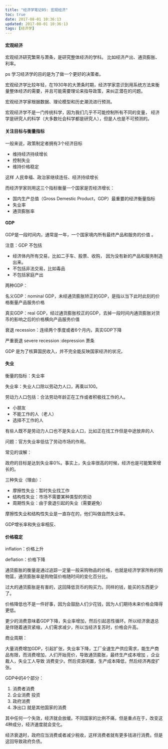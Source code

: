 ```yaml
---
title: "经济学笔记05: 宏观经济"
toc: true
date: 2017-08-01 10:36:13
updated: 2017-08-01 10:36:13
tags: [经济学]
---
```


#### 宏观经济

宏观经济研究繁荣与萧条，是研究整体经济的学科。 比如经济产出、通货膨胀、利率。

ps 学习经济学的目的是为了做一个更好的决策者。



宏观经济学比较年轻，在1930年的大萧条时期，经济学家意识到用系统方法来衡量整体经济的需要，并且可能需要理论来指导政策，来纠正潜在的问题。

宏观经济学家根据数据、理论模型和历史潮流进行预测。

 宏观经济学不是一门传统科学，因为我们几乎不可能控制所有不同的变量，  经济学是研究人的科学（大多数社会科学都是研究人），但是人也是不可预测的。

#### 关注目标与衡量指标

一般来说，政策制定者拥有3个经济目标

- 维持经济持续增长
- 控制失业
- 维持价格稳定

这样 人民幸福、政治家继续连任、经济持续增长

而经济学家则用这三个指标衡量一个国家是否经济增长：

- 国内生产总值（Gross Demestic Product，GDP）最重要的经济衡量指标
- 失业率
- 通货膨胀率



#### GDP

GDP是一段时间内，通常是一年，一个国家境内所有最终产品和服务的价值  。

注意：GDP 不包括

- 经济体内所有交易，比如二手车、股票、收购， 因为没有新的产品和服务制造出来。
- 不包括非法交易，比如毒品
- 不包括家庭产出

两种GDP：

名义GDP：nominal GDP，未经通货膨胀矫正的GDP，是指以当下此时此刻的价格衡量产品服务价格

真实GDP：real GDP，经过通货膨胀校正的GDP，去掉一段时间内通货膨胀对货币的影响之后的价格横向产品服务价值

衰退 recession：连续两个季度或者6个月内，真实GDP下降

严重衰退 severe recession :depression 萧条

GDP 是为了核算国民收入，并不完全能反映国家经济的状况，



#### 失业

衡量的指标：失业率

失业率：失业人口除以劳动力人口，再乘以100。

劳动力人口包括：合法劳动年龄正在工作或者积极找工作的人。

- 小朋友
- 不能工作的人（老人）
- 选择不工作的人

有些人既不是劳动力人口也不是失业人口，比如正在找工作但是中途放弃的人

问题：官方失业率低估了劳动市场的作用。

常见的误解：

政府的目标是达到失业率0%。事实上，失业率很高的时候，经济也是可能繁荣增长的。

三种失业（理由）：

- 摩擦性失业：暂时失业找工作
- 结构性失业：市场不需要某种类型的劳动
- 周期性失业：由于衰退引起的失业（需要避免）

摩擦性失业和结构性失业是一直存在的，他们叫做自然失业率。

GDP增长率和失业率相反、



#### 价格稳定

inflation：价格上升

deflation：价格下降

通货膨胀的衡量是通过追踪一定量一般采购物品的价格，也就是经济学家所称的购物篮，通货膨胀率是购物篮价格随时间的变化百分比。

过大的通货膨胀是有害的，这回降低货币的购买力。同样的钱，能买的东西更少了。

价格降低也不是一件好事，因为会鼓励人们少花钱，因为人们期待未来价格会降得更低。



更少的消费意味着GDP下降，失业率增加，然后引起恶性循环。所以经济衰退总是伴随着通货紧缩，人们需求减少，所以当经济复苏时，价格会升高。



商业周期：

 大量消费增加GDP，引起扩张，失业率下降，工厂全速生产供应需求，能生产商品有限，而消费增加，人们开始竞价，导致通货膨胀，最终生产成本增加 ，企业裁人，失业工人导致 消费变少。然后资源闲置，生产成本降低，然后经济再度扩张。

GDP中的4个部分：

1. 消费者消费
2. 企业消费 投资
3. 政府消费
4. 净出口 就是其他国家的消费

其中任何一个失效，经济就会放缓。不同国家的比例不痛，但是重点在于，改变这4种成分，经济速度就会变化。



经济衰退时，政府应当消费或者减少税收，这样消费者就有更多钱进行消费。但是这回导致政府负债。
